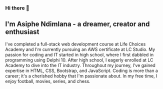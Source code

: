 ### Hi there 👋

## I'm Asiphe Ndimlana - a dreamer, creator and enthusiast


I've completed a full-stack web development course at Life Choices Academy and I'm currently pursuing an AWS certificate at LC Studio. My passion for coding and IT started in high school, where I first dabbled in programming using Delphi 10. After high school, I eagerly enrolled at LC Academy to dive into the IT industry. Throughout my journey, I've gained expertise in HTML, CSS, Bootstrap, and JavaScript. Coding is more than a career; it's a cherished hobby that I'm passionate about. In my free time, I enjoy football, movies, series, and chess.

<!--
**Asiphe04/Asiphe04** is a ✨ _special_ ✨ repository because its `README.md` (this file) appears on your GitHub profile.

Here are some ideas to get you started:

- 🔭 I’m currently working on ...
- 🌱 I’m currently learning ...
- 👯 I’m looking to collaborate on ...
- 🤔 I’m looking for help with ...
- 💬 Ask me about ...
- 📫 How to reach me: ...
- 😄 Pronouns: ...
- ⚡ Fun fact: ...
-->
